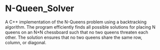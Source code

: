 # N-Queen_Solver
A C++ implementation of the N-Queens problem using a backtracking algorithm. The program efficiently finds all possible solutions for placing N queens on an N×N chessboard such that no two queens threaten each other. The solution ensures that no two queens share the same row, column, or diagonal.
